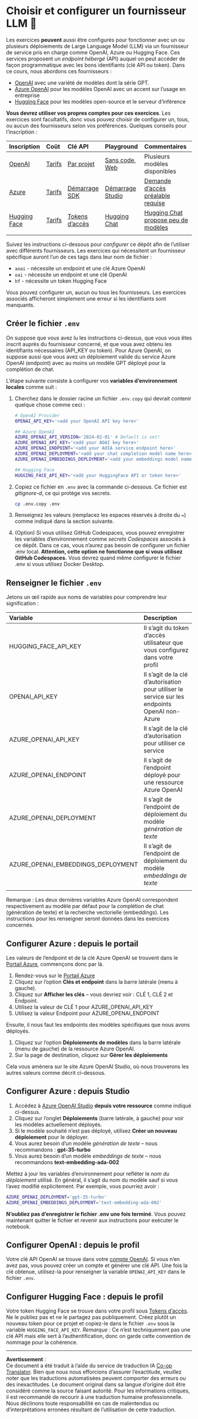 <!--
CO_OP_TRANSLATOR_METADATA:
{
  "original_hash": "49ededa179004ea998664c780fbeac39",
  "translation_date": "2025-08-26T13:25:11+00:00",
  "source_file": "00-course-setup/03-providers.md",
  "language_code": "fr"
}
-->
# Choisir et configurer un fournisseur LLM 🔑

Les exercices **peuvent** aussi être configurés pour fonctionner avec un ou plusieurs déploiements de Large Language Model (LLM) via un fournisseur de service pris en charge comme OpenAI, Azure ou Hugging Face. Ces services proposent un _endpoint hébergé_ (API) auquel on peut accéder de façon programmatique avec les bons identifiants (clé API ou token). Dans ce cours, nous abordons ces fournisseurs :

 - [OpenAI](https://platform.openai.com/docs/models?WT.mc_id=academic-105485-koreyst) avec une variété de modèles dont la série GPT.
 - [Azure OpenAI](https://learn.microsoft.com/azure/ai-services/openai/?WT.mc_id=academic-105485-koreyst) pour les modèles OpenAI avec un accent sur l’usage en entreprise
 - [Hugging Face](https://huggingface.co/docs/hub/index?WT.mc_id=academic-105485-koreyst) pour les modèles open-source et le serveur d’inférence

**Vous devrez utiliser vos propres comptes pour ces exercices**. Les exercices sont facultatifs, donc vous pouvez choisir de configurer un, tous, ou aucun des fournisseurs selon vos préférences. Quelques conseils pour l’inscription :

| Inscription | Coût | Clé API | Playground | Commentaires |
|:---|:---|:---|:---|:---|
| [OpenAI](https://platform.openai.com/signup?WT.mc_id=academic-105485-koreyst)| [Tarifs](https://openai.com/pricing#language-models?WT.mc_id=academic-105485-koreyst)| [Par projet](https://platform.openai.com/api-keys?WT.mc_id=academic-105485-koreyst) | [Sans code, Web](https://platform.openai.com/playground?WT.mc_id=academic-105485-koreyst) | Plusieurs modèles disponibles |
| [Azure](https://aka.ms/azure/free?WT.mc_id=academic-105485-koreyst)| [Tarifs](https://azure.microsoft.com/pricing/details/cognitive-services/openai-service/?WT.mc_id=academic-105485-koreyst)| [Démarrage SDK](https://learn.microsoft.com/azure/ai-services/openai/quickstart?WT.mc_id=academic-105485-koreyst)| [Démarrage Studio](https://learn.microsoft.com/azure/ai-services/openai/quickstart?WT.mc_id=academic-105485-koreyst) |  [Demande d’accès préalable requise](https://learn.microsoft.com/azure/ai-services/openai/?WT.mc_id=academic-105485-koreyst)|
| [Hugging Face](https://huggingface.co/join?WT.mc_id=academic-105485-koreyst) | [Tarifs](https://huggingface.co/pricing) | [Tokens d’accès](https://huggingface.co/docs/hub/security-tokens?WT.mc_id=academic-105485-koreyst) | [Hugging Chat](https://huggingface.co/chat/?WT.mc_id=academic-105485-koreyst)| [Hugging Chat propose peu de modèles](https://huggingface.co/chat/models?WT.mc_id=academic-105485-koreyst) |
| | | | | |

Suivez les instructions ci-dessous pour _configurer_ ce dépôt afin de l’utiliser avec différents fournisseurs. Les exercices qui nécessitent un fournisseur spécifique auront l’un de ces tags dans leur nom de fichier :

- `aoai` - nécessite un endpoint et une clé Azure OpenAI
- `oai` - nécessite un endpoint et une clé OpenAI
- `hf` - nécessite un token Hugging Face

Vous pouvez configurer un, aucun ou tous les fournisseurs. Les exercices associés afficheront simplement une erreur si les identifiants sont manquants.

## Créer le fichier `.env`

On suppose que vous avez lu les instructions ci-dessus, que vous vous êtes inscrit auprès du fournisseur concerné, et que vous avez obtenu les identifiants nécessaires (API_KEY ou token). Pour Azure OpenAI, on suppose aussi que vous avez un déploiement valide du service Azure OpenAI (endpoint) avec au moins un modèle GPT déployé pour la complétion de chat.

L’étape suivante consiste à configurer vos **variables d’environnement locales** comme suit :

1. Cherchez dans le dossier racine un fichier `.env.copy` qui devrait contenir quelque chose comme ceci :

   ```bash
   # OpenAI Provider
   OPENAI_API_KEY='<add your OpenAI API key here>'

   ## Azure OpenAI
   AZURE_OPENAI_API_VERSION='2024-02-01' # Default is set!
   AZURE_OPENAI_API_KEY='<add your AOAI key here>'
   AZURE_OPENAI_ENDPOINT='<add your AOIA service endpoint here>'
   AZURE_OPENAI_DEPLOYMENT='<add your chat completion model name here>' 
   AZURE_OPENAI_EMBEDDINGS_DEPLOYMENT='<add your embeddings model name here>'

   ## Hugging Face
   HUGGING_FACE_API_KEY='<add your HuggingFace API or token here>'
   ```

2. Copiez ce fichier en `.env` avec la commande ci-dessous. Ce fichier est _gitignore-d_, ce qui protège vos secrets.

   ```bash
   cp .env.copy .env
   ```

3. Renseignez les valeurs (remplacez les espaces réservés à droite du `=`) comme indiqué dans la section suivante.

4. (Option) Si vous utilisez GitHub Codespaces, vous pouvez enregistrer les variables d’environnement comme _secrets Codespaces_ associés à ce dépôt. Dans ce cas, vous n’aurez pas besoin de configurer un fichier .env local. **Attention, cette option ne fonctionne que si vous utilisez GitHub Codespaces.** Vous devrez quand même configurer le fichier .env si vous utilisez Docker Desktop.

## Renseigner le fichier `.env`

Jetons un œil rapide aux noms de variables pour comprendre leur signification :

| Variable  | Description  |
| :--- | :--- |
| HUGGING_FACE_API_KEY | Il s’agit du token d’accès utilisateur que vous configurez dans votre profil |
| OPENAI_API_KEY | Il s’agit de la clé d’autorisation pour utiliser le service sur les endpoints OpenAI non-Azure |
| AZURE_OPENAI_API_KEY | Il s’agit de la clé d’autorisation pour utiliser ce service |
| AZURE_OPENAI_ENDPOINT | Il s’agit de l’endpoint déployé pour une ressource Azure OpenAI |
| AZURE_OPENAI_DEPLOYMENT | Il s’agit de l’endpoint de déploiement du modèle _génération de texte_ |
| AZURE_OPENAI_EMBEDDINGS_DEPLOYMENT | Il s’agit de l’endpoint de déploiement du modèle _embeddings de texte_ |
| | |

Remarque : Les deux dernières variables Azure OpenAI correspondent respectivement au modèle par défaut pour la complétion de chat (génération de texte) et la recherche vectorielle (embeddings). Les instructions pour les renseigner seront données dans les exercices concernés.

## Configurer Azure : depuis le portail

Les valeurs de l’endpoint et de la clé Azure OpenAI se trouvent dans le [Portail Azure](https://portal.azure.com?WT.mc_id=academic-105485-koreyst), commençons donc par là.

1. Rendez-vous sur le [Portail Azure](https://portal.azure.com?WT.mc_id=academic-105485-koreyst)
1. Cliquez sur l’option **Clés et endpoint** dans la barre latérale (menu à gauche).
1. Cliquez sur **Afficher les clés** – vous devriez voir : CLÉ 1, CLÉ 2 et Endpoint.
1. Utilisez la valeur de CLÉ 1 pour AZURE_OPENAI_API_KEY
1. Utilisez la valeur Endpoint pour AZURE_OPENAI_ENDPOINT

Ensuite, il nous faut les endpoints des modèles spécifiques que nous avons déployés.

1. Cliquez sur l’option **Déploiements de modèles** dans la barre latérale (menu de gauche) de la ressource Azure OpenAI.
1. Sur la page de destination, cliquez sur **Gérer les déploiements**

Cela vous amènera sur le site Azure OpenAI Studio, où nous trouverons les autres valeurs comme décrit ci-dessous.

## Configurer Azure : depuis Studio

1. Accédez à [Azure OpenAI Studio](https://oai.azure.com?WT.mc_id=academic-105485-koreyst) **depuis votre ressource** comme indiqué ci-dessus.
1. Cliquez sur l’onglet **Déploiements** (barre latérale, à gauche) pour voir les modèles actuellement déployés.
1. Si le modèle souhaité n’est pas déployé, utilisez **Créer un nouveau déploiement** pour le déployer.
1. Vous aurez besoin d’un modèle _génération de texte_ – nous recommandons : **gpt-35-turbo**
1. Vous aurez besoin d’un modèle _embeddings de texte_ – nous recommandons **text-embedding-ada-002**

Mettez à jour les variables d’environnement pour refléter le _nom du déploiement_ utilisé. En général, il s’agit du nom du modèle sauf si vous l’avez modifié explicitement. Par exemple, vous pourriez avoir :

```bash
AZURE_OPENAI_DEPLOYMENT='gpt-35-turbo'
AZURE_OPENAI_EMBEDDINGS_DEPLOYMENT='text-embedding-ada-002'
```

**N’oubliez pas d’enregistrer le fichier .env une fois terminé**. Vous pouvez maintenant quitter le fichier et revenir aux instructions pour exécuter le notebook.

## Configurer OpenAI : depuis le profil

Votre clé API OpenAI se trouve dans votre [compte OpenAI](https://platform.openai.com/api-keys?WT.mc_id=academic-105485-koreyst). Si vous n’en avez pas, vous pouvez créer un compte et générer une clé API. Une fois la clé obtenue, utilisez-la pour renseigner la variable `OPENAI_API_KEY` dans le fichier `.env`.

## Configurer Hugging Face : depuis le profil

Votre token Hugging Face se trouve dans votre profil sous [Tokens d’accès](https://huggingface.co/settings/tokens?WT.mc_id=academic-105485-koreyst). Ne le publiez pas et ne le partagez pas publiquement. Créez plutôt un nouveau token pour ce projet et copiez-le dans le fichier `.env` sous la variable `HUGGING_FACE_API_KEY`. _Remarque :_ Ce n’est techniquement pas une clé API mais elle sert à l’authentification, donc on garde cette convention de nommage pour la cohérence.

---

**Avertissement** :  
Ce document a été traduit à l’aide du service de traduction IA [Co-op Translator](https://github.com/Azure/co-op-translator). Bien que nous nous efforcions d’assurer l’exactitude, veuillez noter que les traductions automatisées peuvent comporter des erreurs ou des inexactitudes. Le document original dans sa langue d’origine doit être considéré comme la source faisant autorité. Pour les informations critiques, il est recommandé de recourir à une traduction humaine professionnelle. Nous déclinons toute responsabilité en cas de malentendus ou d’interprétations erronées résultant de l’utilisation de cette traduction.